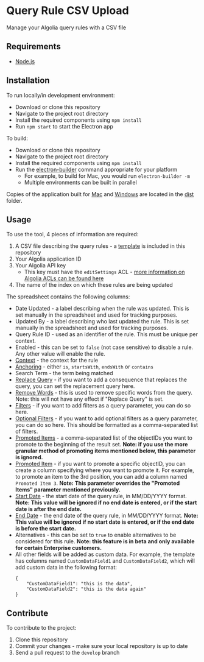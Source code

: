# Query Rule CSV Upload
Manage your Algolia query rules with a CSV file 

## Requirements
* [Node.js](https://nodejs.org/)

## Installation
To run locally/in development environment:
* Download or clone this repository
* Navigate to the project root directory
* Install the required components using `npm install`
* Run `npm start` to start the Electron app 

To build:
* Download or clone this repository
* Navigate to the project root directory
* Install the required components using `npm install`
* Run the [electron-builder](https://www.electron.build/cli) command appropriate for your platform
  * For example, to build for Mac, you would run `electron-builder -m`
  * Multiple environments can be built in parallel
  
Copies of the application built for [Mac](dist/Query%20Rule%20Upload-mac.dmg) and [Windows](dist/Query%20Rule%20Upload-win.dmg) are located in the [dist](dist) folder. 
  
## Usage
To use the tool, 4 pieces of information are required:
1. A CSV file describing the query rules - a [template](spreadsheet-template.csv) is included in this repository
2. Your Algolia application ID
3. Your Algolia API key
    * This key must have the `editSettings` ACL - [more information on Algolia ACLs can be found here](https://www.algolia.com/doc/guides/security/api-keys/#rights-and-restrictions)
4. The name of the index on which these rules are being updated

The spreadsheet contains the following columns:
* Date Updated - a label describing when the rule was updated. This is set manually in the spreadsheet and used for tracking purposes.
* Updated By - a label describing who last updated the rule. This is set manually in the spreadsheet and used for tracking purposes.
* Query Rule ID - used as an identifier of the rule. This must be unique per context.
* Enabled - this can be set to `false` (not case sensitive) to disable a rule. Any other value will enable the rule.
* [Context](https://www.algolia.com/doc/api-reference/api-methods/save-rule/#method-param-context) - the context for the rule
* [Anchoring](https://www.algolia.com/doc/api-reference/api-methods/save-rule/#method-param-anchoring) - either `is`, `startsWith`, `endsWith` or `contains`
* Search Term - the term being matched
* [Replace Query](https://www.algolia.com/doc/api-reference/api-methods/save-rule/#method-param-query) - if you want to add a consequence that replaces the query, you can set the replacement query here.
* [Remove Words](https://www.algolia.com/doc/api-reference/api-methods/save-rule/#method-param-delete) - this is used to remove specific words from the query. Note: this will not have any effect if "Replace Query" is set.
* [Filters](https://www.algolia.com/doc/api-reference/api-parameters/filters/) - if you want to add filters as a query parameter, you can do so here.
* [Optional Filters](https://www.algolia.com/doc/api-reference/api-parameters/optionalFilters/) - if you want to add optional filters as a query parameter, you can do so here. This should be formatted as a comma-separated list of filters.
* [Promoted Items](https://www.algolia.com/doc/guides/managing-results/refine-results/merchandising-and-promoting/how-to/promote-hits/#promoting-a-single-item) - a comma-separated list of the objectIDs you want to promote to the beginning of the result set. **Note: if you use the more granular method of promoting items mentioned below, this parameter is ignored.** 
* [Promoted Item](https://www.algolia.com/doc/guides/managing-results/refine-results/merchandising-and-promoting/how-to/promote-hits/#promoting-a-single-item) - if you want to promote a specific objectID, you can create a column specifying where you want to promote it. For example, to promote an item to the 3rd position, you can add a column named `Promoted Item 3`. **Note: This parameter overrides the "Promoted Items" parameter mentioned previously.**
* [Start Date](https://www.algolia.com/doc/api-reference/api-methods/save-rule/#method-param-timerange) - the start date of the query rule, in MM/DD/YYYY format. **Note: This value will be ignored if no end date is entered, or if the start date is after the end date.**
* [End Date](https://www.algolia.com/doc/api-reference/api-methods/save-rule/#method-param-timerange) - the end date of the query rule, in MM/DD/YYYY format. **Note: This value will be ignored if no start date is entered, or if the end date is before the start date.**
* Alternatives - this can be set to `true` to enable alternatives to be considered for this rule. **Note: this feature is in beta and only available for certain Enterprise customers.**  
* All other fields will be added as custom data. For example, the template has columns named `CustomDataField1` and `CustomDataField2`, which will add custom data in the following format: 
    ```  
    {
        "CustomDataField1": "this is the data",
        "CustomDataField2": "this is the data again"
    }
    ```
    
## Contribute
To contribute to the project:
1. Clone this repository
2. Commit your changes - make sure your local repository is up to date
3. Send a pull request to the `develop` branch             